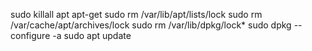   sudo killall apt apt-get
  sudo rm /var/lib/apt/lists/lock
  sudo rm /var/cache/apt/archives/lock
  sudo rm /var/lib/dpkg/lock*
  sudo dpkg --configure -a
  sudo apt update
